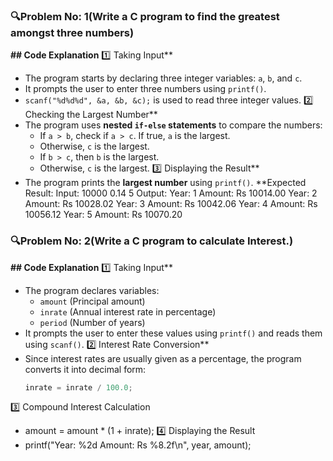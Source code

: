 ### 🔍Problem No: 1(Write a C program to find the greatest amongst three numbers)
**## Code Explanation**
1️⃣ Taking Input**
- The program starts by declaring three integer variables: `a`, `b`, and `c`.
- It prompts the user to enter three numbers using `printf()`.
- `scanf("%d%d%d", &a, &b, &c);` is used to read three integer values.
2️⃣ Checking the Largest Number**
- The program uses **nested `if-else` statements** to compare the numbers:
  - If `a > b`, check if `a > c`. If true, `a` is the largest.
  - Otherwise, `c` is the largest.
  - If `b > c`, then `b` is the largest.
  - Otherwise, `c` is the largest.
3️⃣ Displaying the Result**
- The program prints the **largest number** using `printf()`.
**Expected Result:
  Input: 10000  0.14  5
  Output: Year:  1  Amount: Rs 10014.00
          Year:  2  Amount: Rs 10028.02
          Year:  3  Amount: Rs 10042.06
          Year:  4  Amount: Rs 10056.12
          Year:  5  Amount: Rs 10070.20

### 🔍Problem No: 2(Write a C program to calculate Interest.)
**## Code Explanation**
1️⃣ Taking Input**
- The program declares variables:
  - `amount` (Principal amount)
  - `inrate` (Annual interest rate in percentage)
  - `period` (Number of years)
- It prompts the user to enter these values using `printf()` and reads them using `scanf()`.
2️⃣ Interest Rate Conversion**
- Since interest rates are usually given as a percentage, the program converts it into decimal form:
  ```c
  inrate = inrate / 100.0;
3️⃣ Compound Interest Calculation
- amount = amount * (1 + inrate);
4️⃣ Displaying the Result
- printf("Year: %2d  Amount: Rs %8.2f\n", year, amount);
